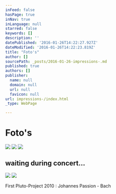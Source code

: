 ```yaml
---
inFeed: false
hasPage: true
inNav: true
inLanguage: null
starred: false
keywords: []
description: ''
datePublished: '2016-01-26T14:22:27.927Z'
dateModified: '2016-01-26T14:22:23.819Z'
title: "Foto's"
author: []
sourcePath: _posts/2016-01-26-impressions-.md
published: true
authors: []
publisher:
  name: null
  domain: null
  url: null
  favicon: null
url: impressions-/index.html
_type: WebPage

---
```

# Foto's
![](https://s3-us-west-2.amazonaws.com/the-grid-img/p/805536f09662f70e043e0b21cc5a4d9fe5d6aff6.jpg)
![](https://s3-us-west-2.amazonaws.com/the-grid-img/p/6a82edb125a7ed5f0def84c76518fa86012d4094.jpg)
![](https://s3-us-west-2.amazonaws.com/the-grid-img/p/b61ba7fbe935747bd1431c30608b675be37eeca6.jpg)

## waiting during concert...
![](https://the-grid-user-content.s3-us-west-2.amazonaws.com/216598ec-9a0a-458d-9fd2-7873752d6857.JPG)
![](https://the-grid-user-content.s3-us-west-2.amazonaws.com/34e4559d-e653-4237-b71b-5ebf3cb0f5bb.jpg)

First Pluto-Project 2010 : Johannes Passion - Bach